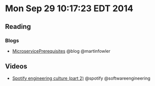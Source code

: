 # Mon Sep 29 10:17:23 EDT 2014

## Reading
### Blogs
  - [MicroservicePrerequisites](http://martinfowler.com/bliki/MicroservicePrerequisites.html) @blog @martinfowler

## Videos
  - [Spotify engineering culture (part 2)](https://labs.spotify.com/2014/09/20/spotify-engineering-culture-part-2/) @spotify @softwareengineering
